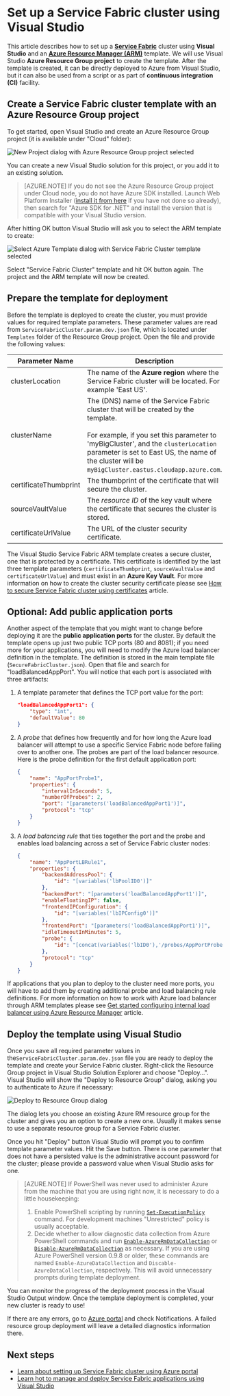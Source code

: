 <properties
   pageTitle="Setting up a Service Fabric cluster using Visual Studio | Microsoft Azure"
   description="Describes how to set up a Service Fabric cluster using Azure Resource Manager (ARM) template created by an Azure Resource Group project in Visual Studio"
   services="service-fabric"
   documentationCenter=".net"
   authors="karolz-ms"
   manager="adegeo"
   editor=""/>

<tags
   ms.service="service-fabric"
   ms.devlang="dotNet"
   ms.topic="article"
   ms.tgt_pltfrm="NA"
   ms.workload="NA"
   ms.date="11/13/2015"
   ms.author="karolz@microsoft.com"/>

# Set up a Service Fabric cluster using Visual Studio
This article describes how to set up a [**Service Fabric**](http://azure.microsoft.com/documentation/services/service-fabric/) cluster using **Visual Studio** and an [**Azure Resource Manager (ARM)**](https://azure.microsoft.com/documentation/articles/resource-group-overview/) template. We will use Visual Studio **Azure Resource Group project** to create the template. After the template is created, it can be directly deployed to Azure from Visual Studio, but it can also be used from a script or as part of **continuous integration (CI)** facility. 

## Create a Service Fabric cluster template with an Azure Resource Group project
To get started, open Visual Studio and create an Azure Resource Group project (it is available under "Cloud" folder):

![New Project dialog with Azure Resource Group project selected][1]

You can create a new Visual Studio solution for this project, or you add it to an existing solution.

>[AZURE.NOTE] If you do not see the Azure Resource Group project under Cloud node, you do not have Azure SDK installed. Launch Web Platform Installer ([install it from here](http://www.microsoft.com/web/downloads/platform.aspx) if you have not done so already), then search for "Azure SDK for .NET" and install the version that is compatible with your Visual Studio version.

After hitting OK button Visual Studio will ask you to select the ARM template to create:

![Select Azure Template dialog with Service Fabric Cluster template selected][2]

Select "Service Fabric Cluster" template and hit OK button again. The project and the ARM template will now be created.

## Prepare the template for deployment
Before the template is deployed to create the cluster, you must provide values for required template parameters. These parameter values are read from `ServiceFabricCluster.param.dev.json` file, which is located under `Templates` folder of the Resource Group project. Open the file and provide the following values:

|Parameter Name           |Description|
|-----------------------  |--------------------------|
|clusterLocation          |The name of the **Azure region** where the Service Fabric cluster will be located. For example 'East US'.|
|clusterName              |The (DNS) name of the Service Fabric cluster that will be created by the template. <br /><br /> For example, if you set this parameter to 'myBigCluster', and the `clusterLocation` parameter is set to East US, the name of the cluster will be `myBigCluster.eastus.cloudapp.azure.com`.|
|certificateThumbprint    |The thumbprint of the certificate that will secure the cluster.|
|sourceVaultValue         |The *resource ID* of the key vault where the certificate that secures the cluster is stored.|
|certificateUrlValue      |The URL of the cluster security certificate.|

The Visual Studio Service Fabric ARM template creates a secure cluster, one that is protected by a certificate. This certificate is identified by the last three template parameters (`certificateThumbprint`, `sourceVaultValue` and `certificateUrlValue`) and must exist in an **Azure Key Vault**. For more information on how to create the cluster security certificate please see [How to secure Service Fabric cluster using certificates](service-fabric-cluster-security.md) article.

## Optional: Add public application ports
Another aspect of the template that you might want to change before deploying it are the **public application ports** for the cluster. By default the template opens up just two public TCP ports (80 and 8081); if you need more for your applications, you will need to modify the Azure load balancer definition in the template. The definition is stored in the main template file (`SecureFabricCluster.json`). Open that file and search for "loadBalancedAppPort". You will notice that each port is associated with three artifacts:

1. A template parameter that defines the TCP port value for the port:
    ```json
    "loadBalancedAppPort1": {
        "type": "int",
        "defaultValue": 80
    }
    ```

2. A *probe* that defines how frequently and for how long the Azure load balancer will attempt to use a specific Service Fabric node before failing over to another one. The probes are part of the load balancer resource. Here is the probe definition for the first default application port:
    ```json
    {
        "name": "AppPortProbe1",
        "properties": {
            "intervalInSeconds": 5,
            "numberOfProbes": 2,
            "port": "[parameters('loadBalancedAppPort1')]",
            "protocol": "tcp"
        }
    }
    ```

3. A *load balancing rule* that ties together the port and the probe and enables load balancing across a set of Service Fabric cluster nodes:
    ```json
    {
        "name": "AppPortLBRule1",
        "properties": {
            "backendAddressPool": {
                "id": "[variables('lbPoolID0')]"
            },
            "backendPort": "[parameters('loadBalancedAppPort1')]",
            "enableFloatingIP": false,
            "frontendIPConfiguration": {
                "id": "[variables('lbIPConfig0')]"
            },
            "frontendPort": "[parameters('loadBalancedAppPort1')]",
            "idleTimeoutInMinutes": 5,
            "probe": {
                "id": "[concat(variables('lbID0'),'/probes/AppPortProbe1')]"
            },
            "protocol": "tcp"
        }
    }
    ```
If applications that you plan to deploy to the cluster need more ports, you will have to add them by creating additional probe and load balancing rule definitions. For more information on how to work with Azure load balancer through ARM templates please see [Get started configuring internal load balancer using Azure Resource Manager](https://azure.microsoft.com/documentation/articles/load-balancer-internal-arm-powershell/) article.

## Deploy the template using Visual Studio
Once you save all required parameter values in the`ServiceFabricCluster.param.dev.json` file you are ready to deploy the template and create your Service Fabric cluster. Right-click the Resource Group project in Visual Studio Solution Explorer and choose "Deploy...". Visual Studio will show the "Deploy to Resource Group" dialog, asking you to authenticate to Azure if necessary:

![Deploy to Resource Group dialog][3]

The dialog lets you choose an existing Azure RM resource group for the cluster and gives you an option to create a new one. Usually it makes sense to use a separate resource group for a Service Fabric cluster.

Once you hit "Deploy" button Visual Studio will prompt you to confirm template parameter values. Hit the Save button. There is one parameter that does not have a persisted value is the administrative account password for the cluster; please provide a password value when Visual Studio asks for one.

>[AZURE.NOTE] If PowerShell was never used to administer Azure from the machine that you are using right now, it is necessary to do a little housekeeping:
>1. Enable PowerShell scripting by running [`Set-ExecutionPolicy`](https://technet.microsoft.com/library/hh849812.aspx) command. For development machines "Unrestricted" policy is usually acceptable.
>2. Decide whether to allow diagnostic data collection from Azure PowerShell commands and run [`Enable-AzureRmDataCollection`](https://msdn.microsoft.com/library/mt619303.aspx) or [`Disable-AzureRmDataCollection`](https://msdn.microsoft.com/library/mt619236.aspx) as necessary. If you are using Azure PowerShell version 0.9.8 or older, these commands are named `Enable-AzureDataCollection` and `Discable-AzureDataCollection`, respectively. This will avoid unnecessary prompts during template deployment.

You can monitor the progress of the deployment process in the Visual Studio Output window. Once the template deployment is completed, your new cluster is ready to use! 

If there are any errors, go to [Azure portal](https://portal.azure.com/) and check Notifications. A failed resource group deployment will leave a detailed diagnostics information there. 

## Next steps
- [Learn about setting up Service Fabric cluster using Azure portal](service-fabric-cluster-creation-via-portal.md)
- [Learn hot to manage and deploy Service Fabric applications using Visual Studio](service-fabric-manage-applications-in-visual-studio.md)

<!--Image references-->
[1]: ./media/service-fabric-cluster-creation-via-visual-studio/azure-resource-group-project-creation.png
[2]: ./media/service-fabric-cluster-creation-via-visual-studio/selecting-azure-template.png
[3]: ./media/service-fabric-cluster-creation-via-visual-studio/deploy-to-azure.png


